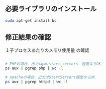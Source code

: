 

## 必要ライブラリのインストール

```bash
sudo apt-get install bc
```


## 修正結果の確認

１子プロセスあたりのメモリ使用量 の確認    
```bash

# PHPの場合、出力はpm.start_servers　程度ならOK                
ps aux | pgrep php | wc -l                

# Apacheの場合、出力はStartServers程度ならOK                
ps aux | pgrep httpd | wc -l        

```